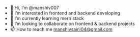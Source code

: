 - 👋 Hi, I’m @manshiv007
- 👀 I’m interested in frontend and backend developing
- 🌱 I’m currently learning mern stack
- 💞️ I’m looking to collaborate on frontend & backend projects
- 📫 How to reach me manshivsaini04@gmail.com


<!---
manshiv007/manshiv007 is a ✨ special ✨ repository because its `README.md` (this file) appears on your GitHub profile.
You can click the Preview link to take a look at your changes.
--->
